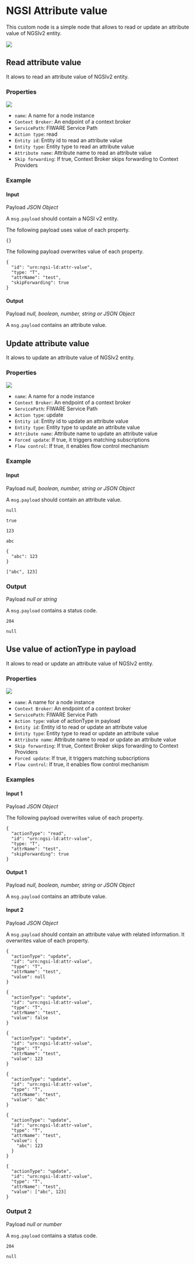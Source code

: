 # NGSI Attribute value

This custom node is a simple node that allows to read or update an attribute value of NGSIv2 entity.

![](https://raw.githubusercontent.com/lets-fiware/node-red-contrib-letsfiware-NGSI/gh-pages/images/attribute-value/attribute-value-01.png)

## Read attribute value

It alows to read an attribute value of NGSIv2 entity.

### Properties

![](https://raw.githubusercontent.com/lets-fiware/node-red-contrib-letsfiware-NGSI/gh-pages/images/attribute-value/attribute-value-02.png)

-   `name`: A name for a node instance
-   `Context Broker`: An endpoint of a context broker
-   `ServicePath`: FIWARE Service Path
-   `Action type`: read
-   `Entity id`: Entity id to read an attribute value
-   `Entity type`: Entity type to read an attribute value
-   `Attribute name`: Attribute name to read an attribute value
-   `Skip forwarding`: If true, Context Broker skips forwarding to Context Providers

### Example

#### Input

Payload  *JSON Object*

A `msg.payload` should contain a NGSI v2 entity.

The following payload uses value of each property.

```
{}
```

The following payload overwrites value of each property.

```
{
  "id": "urn:ngsi-ld:attr-value",
  "type: "T",
  "attrName": "test",
  "skipForwarding": true
}
```

#### Output

Payload *null, boolean, number, string or JSON Object*

A `msg.payload` contains an attribute value.

## Update attribute value

It alows to update an attribute value of NGSIv2 entity.

### Properties

![](https://raw.githubusercontent.com/lets-fiware/node-red-contrib-letsfiware-NGSI/gh-pages/images/attribute-value/attribute-value-03.png)

-   `name`: A name for a node instance
-   `Context Broker`: An endpoint of a context broker
-   `ServicePath`: FIWARE Service Path
-   `Action type`: update
-   `Entity id`: Entity id to update an attribute value
-   `Entity type`: Entity type to update an attribute value
-   `Attribute name`: Attribute name to update an attribute value
-   `Forced update`: If true, it triggers matching subscriptions
-   `Flow control`: If true, it enables flow control mechanism

### Example

#### Input

Payload *null, boolean, number, string or JSON Object*

A `msg.payload` should contain an attribute value.

```
null
```

```
true
```

```
123
```

```
abc
```

```
{
  "abc": 123
}
```

```
["abc", 123]
```

### Output

Payload *null or string*

A `msg.payload` contains a status code.

```
204
```

```
null
```

## Use value of actionType in payload

It alows to read or update an attribute value of NGSIv2 entity.

### Properties

![](https://raw.githubusercontent.com/lets-fiware/node-red-contrib-letsfiware-NGSI/gh-pages/images/attribute-value/attribute-value-04.png)

-   `name`: A name for a node instance
-   `Context Broker`: An endpoint of a context broker
-   `ServicePath`: FIWARE Service Path
-   `Action type`: value of actionType in payload
-   `Entity id`: Entity id to read or update an attribute value
-   `Entity type`: Entity type to read or update an attribute value
-   `Attribute name`: Attribute name to read or update an attribute value
-   `Skip forwarding`: If true, Context Broker skips forwarding to Context Providers
-   `Forced update`: If true, it triggers matching subscriptions
-   `Flow control`: If true, it enables flow control mechanism

### Examples

#### Input 1

Payload  *JSON Object*

The following payload overwrites value of each property.

```
{
  "actionType": "read",
  "id": "urn:ngsi-ld:attr-value",
  "type: "T",
  "attrName": "test",
  "skipForwarding": true
}
```

#### Output 1

Payload *null, boolean, number, string or JSON Object*

A `msg.payload` contains an attribute value.

#### Input 2

Payload *JSON Object*

A `msg.payload` should contain an attribute value with related information.
It overwrites value of each property.

```
{
  "actionType": "update",
  "id": "urn:ngsi-ld:attr-value",
  "type": "T",
  "attrName": "test",
  "value": null
}
```

```
{
  "actionType": "update",
  "id": "urn:ngsi-ld:attr-value",
  "type": "T",
  "attrName": "test",
  "value": false
}
```

```
{
  "actionType": "update",
  "id": "urn:ngsi-ld:attr-value",
  "type": "T",
  "attrName": "test",
  "value": 123
}
```

```
{
  "actionType": "update",
  "id": "urn:ngsi-ld:attr-value",
  "type": "T",
  "attrName": "test",
  "value": "abc"
}
```

```
{
  "actionType": "update",
  "id": "urn:ngsi-ld:attr-value",
  "type": "T",
  "attrName": "test",
  "value": {
    "abc": 123
  }
}
```

```
{
  "actionType": "update",
  "id": "urn:ngsi-ld:attr-value",
  "type": "T",
  "attrName": "test",
  "value": ["abc", 123]
}
```

### Output 2

Payload *null or number*

A `msg.payload` contains a status code.

```
204
```

```
null
```
